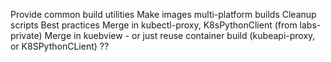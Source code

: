 
Provide common build utilities
Make images multi-platform builds
Cleanup scripts
Best practices
Merge in kubectl-proxy, K8sPythonClient (from labs-private)
Merge in kuebview - or just reuse container build (kubeapi-proxy, or K8SPythonCLient) ??

